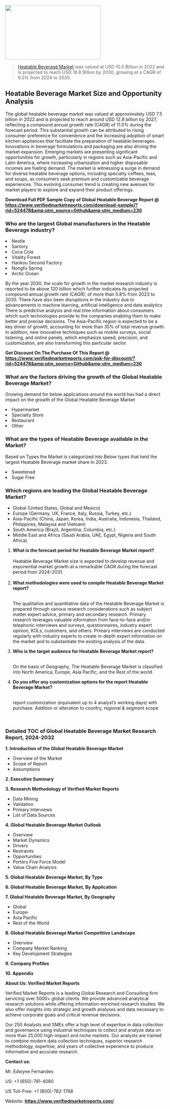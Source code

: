 <img src="https://ffe5etoiles.com/wp-content/uploads/2024/12/MST1-300x171.png" alt="" width="300" height="171" class="alignnone size-medium wp-image-20088" /><blockquote><p><p><a href="https://www.verifiedmarketreports.com/download-sample/?rid=524478&utm_source=Github&utm_medium=230" target="_blank">Heatable Beverage Market</a> was valued at USD 10.5 Billion in 2022 and is projected to reach USD 16.8 Billion by 2030, growing at a CAGR of 6.0% from 2024 to 2030.</p></blockquote><p><h2>Heatable Beverage Market Size and Opportunity Analysis</h2>The global heatable beverage market was valued at approximately USD 7.5 billion in 2022 and is projected to reach around USD 12.8 billion by 2027, reflecting a compound annual growth rate (CAGR) of 11.0% during the forecast period. This substantial growth can be attributed to rising consumer preference for convenience and the increasing adoption of smart kitchen appliances that facilitate the preparation of heatable beverages. Innovations in beverage formulations and packaging are also driving the market expansion. Emerging markets are presenting significant opportunities for growth, particularly in regions such as Asia-Pacific and Latin America, where increasing urbanization and higher disposable incomes are fueling demand. The market is witnessing a surge in demand for diverse heatable beverage options, including specialty coffees, teas, and soups, as consumers seek premium and customizable beverage experiences. This evolving consumer trend is creating new avenues for market players to explore and expand their product offerings.</p><p class=""><strong>Download Full PDF Sample Copy of Global Heatable Beverage Report @ <a href="https://www.verifiedmarketreports.com/download-sample/?rid=524478&amp;utm_source=Github&amp;utm_medium=230" target="_blank">https://www.verifiedmarketreports.com/download-sample/?rid=524478&amp;utm_source=Github&amp;utm_medium=230</a></strong></p><h3 id="" class="">Who are the largest Global manufacturers in the Heatable Beverage industry?</h3><p><li>Nestle</li><li> Santory</li><li> Coca Cola</li><li> Vitality Forest</li><li> Hankou Second Factory</li><li> Nongfu Spring</li><li> Arctic Ocean</li></p><div class=""><div class="" dir="" data-message-author-role="" data-message-id="" data-message-model-slug=""><div class=""><div class=""><div class=""><div class="" dir="" data-message-author-role="" data-message-id="" data-message-model-slug=""><div class=""><div class=""><p>By the year 2030, the scale for growth in the market research industry is reported to be above 120 billion which further indicates its projected compound annual growth rate (CAGR), of more than 5.8% from 2023 to 2030. There have also been disruptions in the industry due to advancements in machine learning, artificial intelligence and data analytics There is predictive analysis and real time information about consumers which such technologies provide to the companies enabling them to make better and precise decisions. The Asia-Pacific region is expected to be a key driver of growth, accounting for more than 35% of total revenue growth. In addition, new innovative techniques such as mobile surveys, social listening, and online panels, which emphasize speed, precision, and customization, are also transforming this particular sector.</p><p><strong>Get Discount On The Purchase Of This Report @&nbsp; <a href="https://www.verifiedmarketreports.com/ask-for-discount/?rid=524478&amp;utm_source=Github&amp;utm_medium=230" target="_blank">https://www.verifiedmarketreports.com/ask-for-discount/?rid=524478&amp;utm_source=Github&amp;utm_medium=230</a></strong></p></div></div></div></div></div></div></div></div><h3 id="" class="">What are the factors driving the growth of the Global Heatable Beverage Market?</h3><p id="" class="">Growing demand for below applications around the world has had a direct impact on the growth of the Global Heatable Beverage Market</p><p id="" class=""><li>Hypermarket</li><li> Specialty Store</li><li> Restaurant</li><li> Other</li></p><h3 id="" class="">What are the types of Heatable Beverage available in the Market?</h3><p id="" class="">Based on Types the Market is categorized into Below types that held the largest Heatable Beverage market share In 2023.</p><p id="" class=""><li>Sweetened</li><li> Sugar Free</li></p><h3 id="" class="">Which regions are leading the Global Heatable Beverage Market?</h3><ul><li>Global (United States, Global and Mexico)</li><li>Europe (Germany, UK, France, Italy, Russia, Turkey, etc.)</li><li>Asia-Pacific (China, Japan, Korea, India, Australia, Indonesia, Thailand, Philippines, Malaysia and Vietnam)</li><li>South America (Brazil, Argentina, Columbia, etc.)</li><li>Middle East and Africa (Saudi Arabia, UAE, Egypt, Nigeria and South Africa)</li></ul><p><ol><li><strong>What is the forecast period for Heatable Beverage Market report?<br /></strong><br /><span data-sheets-root="1" data-sheets-value="{&quot;1&quot;:2,&quot;2&quot;:&quot;XXXX size is expected to develop revenue and exponential market growth at a remarkable CAGR during the forecast period from 2024&ndash;2030.&quot;}" data-sheets-userformat="{&quot;2&quot;:12674,&quot;4&quot;:{&quot;1&quot;:2,&quot;2&quot;:16776960},&quot;10&quot;:2,&quot;11&quot;:0,&quot;15&quot;:&quot;Arial&quot;,&quot;16&quot;:12}">Heatable Beverage Market size is expected to develop revenue and exponential market growth at a remarkable CAGR during the forecast period from 2024&ndash;2031.</span><br /><br /></li><li><strong>What methodologies were used to compile Heatable Beverage Market report?<br /><br /></strong><p>The qualitative and quantitative data of the&nbsp;Heatable Beverage Market is prepared through various research considerations such as subject matter expert advice, primary and secondary research. Primary research leverages valuable information from face-to-face and/or telephonic interviews and surveys, questionnaires, industry expert opinion, KOLs, customers, and others. Primary interviews are conducted regularly with industry experts to create in-depth expert information on the market and to substantiate the existing analysis of the data.&nbsp;</p></li><li><strong>Who is the target audience for Heatable Beverage Market report?<br /><br /></strong><p>On the basis of Geography, The&nbsp;Heatable Beverage Market is classified into North America, Europe, Asia Pacific, and the Rest of the world.</p></li><li><strong>Do you offer any customization options for the report Heatable Beverage Market?<br /><br /></strong><p>report customization (equivalent up to 4 analyst&rsquo;s working days) with purchase. Addition or alteration to country, regional &amp; segment scope</p><p>&nbsp;</p></li></ol></p><h3 id="" class="">Detailed TOC of Global Heatable Beverage Market Research Report, 2024-2032</h3><p id="" class=""><strong>1. Introduction of the Global Heatable Beverage Market</strong></p><ul><li>Overview of the Market</li><li>Scope of Report</li><li>Assumptions</li></ul><p id="" class=""><strong>2. Executive Summary</strong></p><p id="" class=""><strong>3. Research Methodology of&nbsp;Verified Market Reports</strong></p><ul><li>Data Mining</li><li>Validation</li><li>Primary Interviews</li><li>List of Data Sources</li></ul><p id="" class=""><strong>4. Global Heatable Beverage Market Outlook</strong></p><ul><li>Overview</li><li>Market Dynamics</li><li>Drivers</li><li>Restraints</li><li>Opportunities</li><li>Porters Five Force Model</li><li>Value Chain Analysis</li></ul><p id="" class=""><strong>5. Global Heatable Beverage Market, By&nbsp;Type</strong></p><p id="" class=""><strong>6. Global Heatable Beverage Market, By Application</strong></p><p id="" class=""><strong>7. Global Heatable Beverage Market, By Geography</strong></p><ul><li>Global</li><li>Europe</li><li>Asia Pacific</li><li>Rest of the World</li></ul><p id="" class=""><strong>8. Global Heatable Beverage Market Competitive Landscape</strong></p><ul><li>Overview</li><li>Company Market Ranking</li><li>Key Development Strategies</li></ul><p id="" class=""><strong>9. Company Profiles</strong></p><p id="" class=""><strong>10. Appendix</strong></p><p id="" class=""><strong>About Us: Verified Market Reports</strong></p><p id="" class="">Verified Market Reports is a leading Global Research and Consulting firm servicing over 5000+ global clients. We provide advanced analytical research solutions while offering information-enriched research studies. We also offer insights into strategic and growth analyses and data necessary to achieve corporate goals and critical revenue decisions.</p><p id="" class="">Our 250 Analysts and SMEs offer a high level of expertise in data collection and governance using industrial techniques to collect and analyze data on more than 25,000 high-impact and niche markets. Our analysts are trained to combine modern data collection techniques, superior research methodology, expertise, and years of collective experience to produce informative and accurate research.</p><p id="" class=""><strong>Contact us:</strong></p><p id="" class="">Mr. Edwyne Fernandes</p><p id="" class="">US: +1 (650)-781-4080</p><p id="" class="">US Toll-Free: +1 (800)-782-1768</p><p id="" class="">Website: <a target="" data-test-app-aware-link=""><strong>https://www.verifiedmarketreports.com/</strong></a></p>

